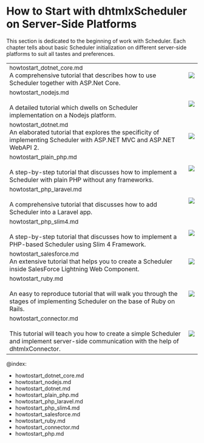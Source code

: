 How to Start with dhtmlxScheduler on Server-Side Platforms
===============================

This section is dedicated to the beginning of work with Scheduler. Each chapter tells about basic Scheduler initialization on different server-side
platforms to suit all tastes and preferences.

<table style='border-left:none !important;' cellspacing="0" cellpadding="5" border="0">
	<tbody>    
    <tr>
        <td>
		    <span style="font-size:15px;">howtostart_dotnet_core.md</span>
            <br>
         	A comprehensive tutorial that describes how to use Scheduler together with ASP.Net Core. 
        </td> 
         <td>
        	<a href="howtostart_dotnet_core.md"><img src="dotnet_core_tutorial.png"></a>
        </td>
    </tr>	
    <tr>
        <td>
		    <span style="font-size:15px;">howtostart_nodejs.md</span><br><br>
            A detailed tutorial which dwells on Scheduler implementation on a Nodejs platform. 
        </td>
        <td>
        	<a href="howtostart_nodejs.md"><img src="nodejs_tutorial.png"></a>
        </td>
    </tr>    
    <tr>
        <td>
		    <span style="font-size:15px;">howtostart_dotnet.md</span>
            <br>
            An elaborated tutorial that explores the specificity of implementing Scheduler with ASP.NET MVC and ASP.NET WebAPI 2. 
        </td>
        <td>
        	<a href="howtostart_dotnet.md"><img src="dotnet_mvc_tutorial.png"></a>
        </td>
    </tr>
     <tr>
		<td>
		    <span style="font-size:15px;">howtostart_plain_php.md</span><br><br>           
            A step-by-step tutorial that discusses how to implement a Scheduler with plain PHP without any frameworks. 
        </td>
        <td>
        	<a href="howtostart_plain_php.md"><img src="php_tutorial.png"></a>
        </td>
    </tr>    
    <tr>
		<td>
		    <span style="font-size:15px;">howtostart_php_laravel.md</span><br><br>           
            A comprehensive tutorial that discusses how to add Scheduler into a Laravel app. 
        </td>
        <td>
        	<a href="howtostart_php.md"><img src="laravel_tutorial.png"></a>
        </td>
    </tr> 
    <tr>
		<td>
		    <span style="font-size:15px;">howtostart_php_slim4.md</span><br><br>           
            A step-by-step tutorial that discusses how to implement a PHP-based Scheduler using Slim 4 Framework. 
        </td>
        <td>
        	<a href="howtostart_php_slim4.md"><img src="scheduler_slim.png"></a>
        </td>
    </tr>
    <tr>
        <td>
		    <span style="font-size:15px;">howtostart_salesforce.md</span>
            <br>
         	An extensive tutorial that helps you to create a Scheduler inside SalesForce Lightning Web Component. 
        </td> 
         <td>
        	<a href="howtostart_salesforce.md"><img src="salesforce_tutorial.png"></a>
        </td>
    </tr>    
    <tr>
        <td>
		    <span style="font-size:15px;">howtostart_ruby.md</span><br><br>
         	An easy to reproduce tutorial that will walk you through the stages of implementing Scheduler on the base of Ruby on Rails. 
        </td> 
         <td>
        	<a href="howtostart_ruby.md"><img src="ruby_tutorial.png"></a>
        </td>
    </tr>	
     <tr>
        <td>
		    <span style="font-size:15px;">howtostart_connector.md</span><br><br>
         	This tutorial will teach you how to create a simple Scheduler and implement server-side communication with the help of dhtmlxConnector. 
        </td> 
         <td>
        	<a href="howtostart_connector.md"><img src="connector_tutorial.png"></a>
        </td>
    </tr>
    </tbody>
</table>



@index:
- howtostart_dotnet_core.md
- howtostart_nodejs.md
- howtostart_dotnet.md
- howtostart_plain_php.md
- howtostart_php_laravel.md
- howtostart_php_slim4.md
- howtostart_salesforce.md
- howtostart_ruby.md
- howtostart_connector.md
- howtostart_php.md

